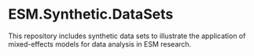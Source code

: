 # ESM.Synthetic.DataSets
This repository includes synthetic data sets to illustrate the application of mixed-effects models for data analysis in ESM research.
